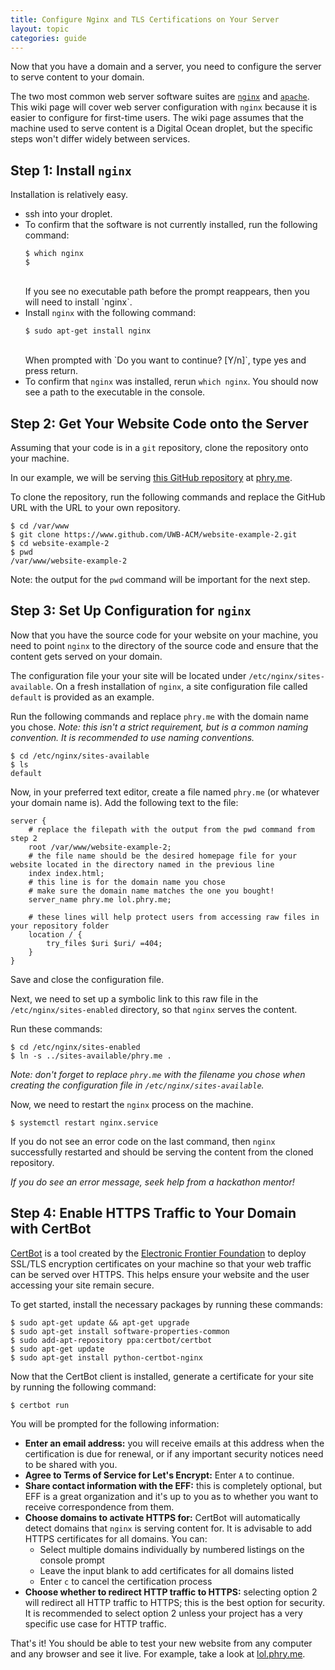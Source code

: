 ```yaml
---
title: Configure Nginx and TLS Certifications on Your Server
layout: topic
categories: guide
---
```


Now that you have a domain and a server, you need to configure 
the server to serve content to your domain.

The two most common web server software suites are 
[`nginx`](https://nginx.org/) and [`apache`](https://www.apache.org/). 
This wiki page will cover web server configuration with `nginx` 
because it is easier to configure for first-time users. The wiki page 
assumes that the machine used to serve content is a Digital Ocean 
droplet, but the specific steps won't differ widely between services.

## Step 1: Install `nginx`

Installation is relatively easy.
- ssh into your droplet.
- To confirm that the software is not currently installed, run the 
  following command:<br>
  ```
  $ which nginx
  $
  ```
  <br>
  If you see no executable path before the prompt reappears, then you 
  will need to install `nginx`.
- Install `nginx` with the following command:<br>
  ```
  $ sudo apt-get install nginx
  ```
  <br>
  When prompted with `Do you want to continue? [Y/n]`, type yes and 
  press return.
- To confirm that `nginx` was installed, rerun `which nginx`.
  You should now see a path to the executable in the console.

## Step 2: Get Your Website Code onto the Server

Assuming that your code is in a `git` repository, clone the repository 
onto your machine.

In our example, we will be serving 
[this GitHub repository](https://github.com/UWB-ACM/website-example-2) 
at [phry.me](http://phry.me).

To clone the repository, run the following commands and replace the 
GitHub URL with the URL to your own repository.

```
$ cd /var/www
$ git clone https://www.github.com/UWB-ACM/website-example-2.git
$ cd website-example-2
$ pwd
/var/www/website-example-2
```

Note: the output for the `pwd` command will be important for the 
next step.

## Step 3: Set Up Configuration for `nginx`

Now that you have the source code for your website on your machine, 
you need to point `nginx` to the directory of the source code and 
ensure that the content gets served on your domain.

The configuration file your your site will be located under `/etc/nginx/sites-available`. On a fresh installation of `nginx`, a 
site configuration file called `default` is provided as an example.

Run the following commands and replace `phry.me` with the domain name 
you chose. _Note: this isn't a strict requirement, but is a common 
naming convention. It is recommended to use naming conventions._

```
$ cd /etc/nginx/sites-available
$ ls
default
```

Now, in your preferred text editor, create a file named `phry.me` 
(or whatever your domain name is). Add the following text to the 
file:

```
server {
    # replace the filepath with the output from the pwd command from step 2
    root /var/www/website-example-2;
    # the file name should be the desired homepage file for your website located in the directory named in the previous line
    index index.html;       
    # this line is for the domain name you chose
    # make sure the domain name matches the one you bought!
    server_name phry.me lol.phry.me;

    # these lines will help protect users from accessing raw files in your repository folder
    location / {
        try_files $uri $uri/ =404;
    }
}
```

Save and close the configuration file.

Next, we need to set up a symbolic link to this raw file in the 
`/etc/nginx/sites-enabled` directory, so that `nginx` serves the 
content.

Run these commands:

```console
$ cd /etc/nginx/sites-enabled
$ ln -s ../sites-available/phry.me .
```

_Note: don't forget to replace `phry.me` with the filename you chose 
when creating the configuration file in `/etc/nginx/sites-available`._

Now, we need to restart the `nginx` process on the machine.

```console
$ systemctl restart nginx.service
```

If you do not see an error code on the last command, then `nginx` 
successfully restarted and should be serving the content from the 
cloned repository.

_If you do see an error message, seek help from a hackathon mentor!_

## Step 4: Enable HTTPS Traffic to Your Domain with CertBot

[CertBot](https://certbot.eff.org/) is a tool created by the 
[Electronic Frontier Foundation](https://www.eff.org/) to deploy 
SSL/TLS encryption certificates on your machine so that your web 
traffic can be served over HTTPS. This helps ensure your website and 
the user accessing your site remain secure.

To get started, install the necessary packages by running these 
commands:

```console
$ sudo apt-get update && apt-get upgrade
$ sudo apt-get install software-properties-common
$ sudo add-apt-repository ppa:certbot/certbot
$ sudo apt-get update
$ sudo apt-get install python-certbot-nginx
```

Now that the CertBot client is installed, generate a certificate for 
your site by running the following command:

```console
$ certbot run
```

You will be prompted for the following information:
- **Enter an email address:** you will receive emails at this address 
  when the certification is due for renewal, or if any important 
  security notices need to be shared with you.
- **Agree to Terms of Service for Let's Encrypt:** Enter `A` to 
  continue.
- **Share contact information with the EFF:** this is completely 
  optional, but EFF is a great organization and it's up to you as to 
  whether you want to receive correspondence from them.
- **Choose domains to activate HTTPS for:** CertBot will 
  automatically detect domains that `nginx` is serving content for. 
  It is advisable to add HTTPS certificates for all domains.
  You can:
  - Select multiple domains individually by numbered listings 
    on the console prompt
  - Leave the input blank to add certificates for all domains listed
  - Enter `c` to cancel the certification process
- **Choose whether to redirect HTTP traffic to HTTPS:** selecting 
  option 2 will redirect all HTTP traffic to HTTPS; this is the best 
  option for security. It is recommended to select option 2 unless 
  your project has a very specific use case for HTTP traffic.

That's it! You should be able to test your new website from any 
computer and any browser and see it live. For example, take a look 
at [lol.phry.me](https://lol.phry.me/).
